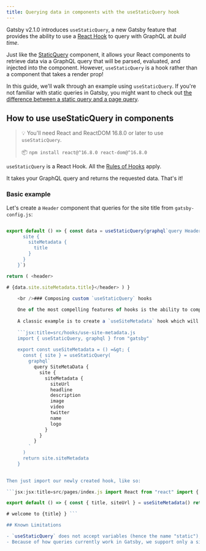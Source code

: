 ```yaml
---
title: Querying data in components with the useStaticQuery hook
---
```


Gatsby v2.1.0 introduces `useStaticQuery`, a new Gatsby feature that provides the ability to use a [React Hook](https://reactjs.org/docs/hooks-intro.html) to query with GraphQL at *build time*.

Just like the [StaticQuery](/docs/static-query/) component, it allows your React components to retrieve data via a GraphQL query that will be parsed, evaluated, and injected into the component. However, `useStaticQuery` is a hook rather than a component that takes a render prop!

In this guide, we'll walk through an example using `useStaticQuery`. If you're not familiar with static queries in Gatsby, you might want to check out [the difference between a static query and a page query](/docs/static-query/#how-staticquery-differs-from-page-query).

## How to use useStaticQuery in components

> 💡 You'll need React and ReactDOM 16.8.0 or later to use `useStaticQuery`.
> 
> 📦 `npm install react@^16.8.0 react-dom@^16.8.0`

`useStaticQuery` is a React Hook. All the [Rules of Hooks](https://reactjs.org/docs/hooks-rules.html) apply.

It takes your GraphQL query and returns the requested data. That's it!

### Basic example

Let's create a `Header` component that queries for the site title from `gatsby-config.js`:

```jsx:title=src/components/header.js import React from "react" import { useStaticQuery, graphql } from "gatsby"

export default () => { const data = useStaticQuery(graphql`query HeaderQuery {
      site {
        siteMetadata {
          title
        }
      }
    }`)

return ( <header> 

# {data.site.siteMetadata.title}</header> ) }

    <br />### Composing custom `useStaticQuery` hooks
    
    One of the most compelling features of hooks is the ability to compose and re-use these blocks of functionality. `useStaticQuery` is a hook. Therefore, using `useStaticQuery` allows us to compose and re-use blocks of reusable functionality. Perfect!
    
    A classic example is to create a `useSiteMetadata` hook which will provide the `siteMetadata` to be re-used in any component. It looks something like:
    
    ```jsx:title=src/hooks/use-site-metadata.js
    import { useStaticQuery, graphql } from "gatsby"
    
    export const useSiteMetadata = () =&gt; {
      const { site } = useStaticQuery(
        graphql`
          query SiteMetaData {
            site {
              siteMetadata {
                siteUrl
                headline
                description
                image
                video
                twitter
                name
                logo
              }
            }
          }
        `
      )
      return site.siteMetadata
    }
    

Then just import our newly created hook, like so:

```jsx:jsx:title=src/pages/index.js import React from "react" import { useSiteMetadata } from "../hooks/use-site-metadata"

export default () => { const { title, siteUrl } = useSiteMetadata() return 

# welcome to {title} } ```

## Known Limitations

- `useStaticQuery` does not accept variables (hence the name "static"), but can be used in *any* component, including pages
- Because of how queries currently work in Gatsby, we support only a single instance of `useStaticQuery` in a file